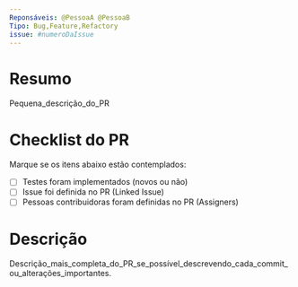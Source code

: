 ```yaml
---
Reponsáveis: @PessoaA @PessoaB
Tipo: Bug,Feature,Refactory
issue: #numeroDaIssue
---
```


# Resumo

Pequena_descrição_do_PR

# Checklist do PR

Marque se os itens abaixo estão contemplados:

- [ ] Testes foram implementados (novos ou não)
- [ ] Issue foi definida no PR (Linked Issue)
- [ ] Pessoas contribuidoras foram definidas no PR (Assigners)

# Descrição

Descrição_mais_completa_do_PR_se_possível_descrevendo_cada_commit_ou_alterações_importantes.
